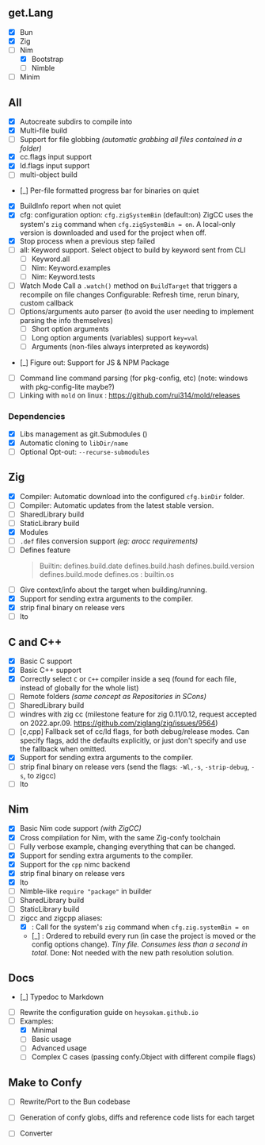## get.Lang
- [x] Bun
- [x] Zig
- [ ] Nim
  - [x] Bootstrap
  - [ ] Nimble
- [ ] Minim
## All
- [x] Autocreate subdirs to compile into
- [x] Multi-file build
- [ ] Support for file globbing _(automatic grabbing all files contained in a folder)_
- [x] cc.flags input support
- [x] ld.flags input support
- [ ] multi-object build
- [_] Per-file formatted progress bar for binaries on quiet
- [x] BuildInfo report when not quiet
- [x] cfg: configuration option:  `cfg.zigSystemBin`  (default:on)
           ZigCC uses the system's `zig` command when `cfg.zigSystemBin = on`.
           A local-only version is downloaded and used for the project when off.
- [x] Stop process when a previous step failed
- [ ] all: Keyword support. Select object to build by keyword sent from CLI
  - [ ] Keyword.all
  - [ ] Nim: Keyword.examples
  - [ ] Nim: Keyword.tests
- [ ] Watch Mode
      Call a `.watch()` method on `BuildTarget` that triggers a recompile on file changes
      Configurable: Refresh time, rerun binary, custom callback
- [ ] Options/arguments auto parser  (to avoid the user needing to implement parsing the info themselves)
  - [ ] Short option arguments
  - [ ] Long option arguments (variables) support   `key=val`
  - [ ] Arguments (non-files always interpreted as keywords)
- [_] Figure out: Support for JS & NPM Package
- [ ] Command line command parsing (for pkg-config, etc)   (note: windows with pkg-config-lite maybe?)
- [ ] Linking with `mold` on linux : https://github.com/rui314/mold/releases
### Dependencies
- [x] Libs management as git.Submodules ()
- [x] Automatic cloning to `libDir/name`
- [ ] Optional Opt-out: `--recurse-submodules`
## Zig
- [x] Compiler: Automatic download into the configured `cfg.binDir` folder.
- [ ] Compiler: Automatic updates from the latest stable version.
- [ ] SharedLibrary build
- [ ] StaticLibrary build
- [x] Modules
- [ ] `.def` files conversion support  _(eg: arocc requirements)_
- [ ] Defines feature
  > Builtin:
    defines.build.date
    defines.build.hash
    defines.build.version
    defines.build.mode
    defines.os  : builtin.os
- [ ] Give context/info about the target when building/running.
- [x] Support for sending extra arguments to the compiler.
- [x] strip final binary on release vers
- [ ] lto
## C and C++
- [x] Basic C support
- [x] Basic C++ support
- [x] Correctly select `C` or `C++` compiler inside a seq (found for each file, instead of globally for the whole list)
- [ ] Remote folders _(same concept as Repositories in SCons)_
- [ ] SharedLibrary build
- [ ] windres with zig cc  (milestone feature for zig 0.11/0.12, request accepted on 2022.apr.09. https://github.com/ziglang/zig/issues/9564)
- [ ] [c,cpp] Fallback set of cc/ld flags, for both debug/release modes.
      Can specify flags, add the defaults explicitly, or just don't specify and use the fallback when omitted.
- [x] Support for sending extra arguments to the compiler.
- [ ] strip final binary on release vers
      (send the flags: `-Wl,-s`, `-strip-debug`, `-s`, to zigcc)
- [ ] lto
## Nim
- [x] Basic Nim code support _(with ZigCC)_
- [x] Cross compilation for Nim, with the same Zig-confy toolchain
- [ ] Fully verbose example, changing everything that can be changed.
- [x] Support for sending extra arguments to the compiler.
- [x] Support for the `cpp` nimc backend
- [x] strip final binary on release vers
- [x] lto
- [ ] Nimble-like `require "package"` in builder
- [ ] SharedLibrary build
- [ ] StaticLibrary build
- [ ] zigcc and zigcpp aliases:
  - [x] : Call for the system's `zig` command when `cfg.zig.systemBin = on`
  - [_] : Ordered to rebuild every run (in case the project is moved or the config options change).
          _Tiny file. Consumes less than a second in total._
          Done: Not needed with the new path resolution solution.

## Docs
- [_] Typedoc to Markdown
- [ ] Rewrite the configuration guide on `heysokam.github.io`
- [ ] Examples:
  - [x] Minimal
  - [ ] Basic usage
  - [ ] Advanced usage
  - [ ] Complex C cases  (passing confy.Object with different compile flags)

## Make to Confy
- [ ] Rewrite/Port to the Bun codebase
- [ ] Generation of confy globs, diffs and reference code lists for each target
- [ ] Converter


